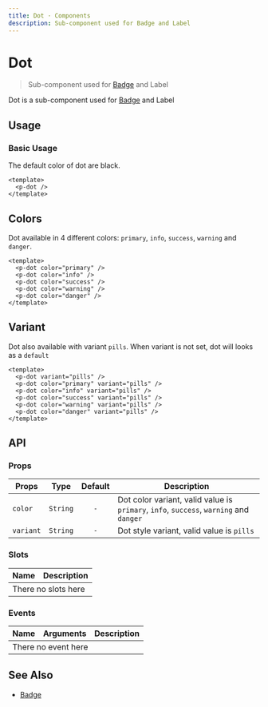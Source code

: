```yaml
---
title: Dot · Components
description: Sub-component used for Badge and Label
---
```


<script setup>
  import pDot from './Dot.vue'
</script>

<style scoped lang="postcss">
  .preview {
    .dot {
      @apply mr-4;

      &:last-child {
        @apply mr-0;
      }
    }
  }
</style>

# Dot

> Sub-component used for [Badge][badge] and Label

Dot is a sub-component used for [Badge][badge] and Label

## Usage

### Basic Usage
The default color of dot are black.

<preview>
  <p-dot />
</preview>

```vue
<template>
  <p-dot />
</template>
```

## Colors
Dot available in 4 different colors: `primary`, `info`, `success`, `warning` and `danger`.

<preview>
  <p-dot color="primary" />
  <p-dot color="info" />
  <p-dot color="success" />
  <p-dot color="warning" />
  <p-dot color="danger" />
</preview>

```vue
<template>
  <p-dot color="primary" />
  <p-dot color="info" />
  <p-dot color="success" />
  <p-dot color="warning" />
  <p-dot color="danger" />
</template>
```

## Variant
Dot also available with variant `pills`. When variant is not set, dot will looks as a `default`

<preview>
  <p-dot variant="pills" />
  <p-dot color="primary" variant="pills" />
  <p-dot color="info" variant="pills" />
  <p-dot color="success" variant="pills" />
  <p-dot color="warning" variant="pills" />
  <p-dot color="danger" variant="pills" />
</preview>

```vue
<template>
  <p-dot variant="pills" />
  <p-dot color="primary" variant="pills" />
  <p-dot color="info" variant="pills" />
  <p-dot color="success" variant="pills" />
  <p-dot color="warning" variant="pills" />
  <p-dot color="danger" variant="pills" />
</template>
```

## API

### Props

| Props     |   Type   | Default | Description                                                                    |
|-----------|:--------:|:-------:|--------------------------------------------------------------------------------|
| `color`   | `String` |   `-`   | Dot color variant, valid value is `primary`, `info`, `success`, `warning` and `danger` |
| `variant` | `String` |   `-`   | Dot style variant, valid value is `pills`                                      |

### Slots

<table>
  <thead>
    <tr>
      <th>Name</th>
      <th>Description</th>
    </tr>
  </thead>
  <tbody>
    <tr>
      <td colspan="2" class="text-center">There no slots here</td>
    </tr>
  </tbody>
</table>

### Events

<table>
  <thead>
    <tr>
      <th>Name</th>
      <th>Arguments</th>
      <th>Description</th>
    </tr>
  </thead>
  <tbody>
    <tr>
      <td colspan="3" class="text-center">There no event here</td>
    </tr>
  </tbody>
</table>

## See Also

- [Badge][badge]

[badge]: /components/badge/index
